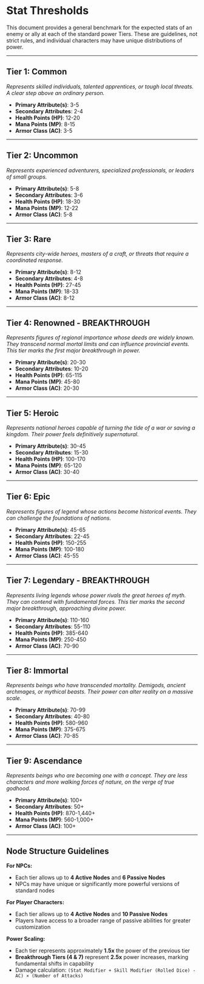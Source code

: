 # Stat Thresholds

This document provides a general benchmark for the expected stats of an enemy or ally at each of the standard power Tiers. These are guidelines, not strict rules, and individual characters may have unique distributions of power.

---

## Tier 1: Common
*Represents skilled individuals, talented apprentices, or tough local threats. A clear step above an ordinary person.*
- **Primary Attribute(s)**: 3-5
- **Secondary Attributes**: 2-4
- **Health Points (HP)**: 12-20
- **Mana Points (MP)**: 8-15
- **Armor Class (AC)**: 3-5

---

## Tier 2: Uncommon
*Represents experienced adventurers, specialized professionals, or leaders of small groups.*
- **Primary Attribute(s)**: 5-8
- **Secondary Attributes**: 3-6
- **Health Points (HP)**: 18-30
- **Mana Points (MP)**: 12-22
- **Armor Class (AC)**: 5-8

---

## Tier 3: Rare
*Represents city-wide heroes, masters of a craft, or threats that require a coordinated response.*
- **Primary Attribute(s)**: 8-12
- **Secondary Attributes**: 4-8
- **Health Points (HP)**: 27-45
- **Mana Points (MP)**: 18-33
- **Armor Class (AC)**: 8-12

---

## Tier 4: Renowned - **BREAKTHROUGH**
*Represents figures of regional importance whose deeds are widely known. They transcend normal mortal limits and can influence provincial events. This tier marks the first major breakthrough in power.*
- **Primary Attribute(s)**: 20-30
- **Secondary Attributes**: 10-20
- **Health Points (HP)**: 65-115
- **Mana Points (MP)**: 45-80
- **Armor Class (AC)**: 20-30

---

## Tier 5: Heroic
*Represents national heroes capable of turning the tide of a war or saving a kingdom. Their power feels definitively supernatural.*
- **Primary Attribute(s)**: 30-45
- **Secondary Attributes**: 15-30
- **Health Points (HP)**: 100-170
- **Mana Points (MP)**: 65-120
- **Armor Class (AC)**: 30-40

---

## Tier 6: Epic
*Represents figures of legend whose actions become historical events. They can challenge the foundations of nations.*
- **Primary Attribute(s)**: 45-65
- **Secondary Attributes**: 22-45
- **Health Points (HP)**: 150-255
- **Mana Points (MP)**: 100-180
- **Armor Class (AC)**: 45-55

---

## Tier 7: Legendary - **BREAKTHROUGH**
*Represents living legends whose power rivals the great heroes of myth. They can contend with fundamental forces. This tier marks the second major breakthrough, approaching divine power.*
- **Primary Attribute(s)**: 110-160
- **Secondary Attributes**: 55-110
- **Health Points (HP)**: 385-640
- **Mana Points (MP)**: 250-450
- **Armor Class (AC)**: 70-90

---

## Tier 8: Immortal
*Represents beings who have transcended mortality. Demigods, ancient archmages, or mythical beasts. Their power can alter reality on a massive scale.*
- **Primary Attribute(s)**: 70-99
- **Secondary Attributes**: 40-80
- **Health Points (HP)**: 580-960
- **Mana Points (MP)**: 375-675
- **Armor Class (AC)**: 70-85

---

## Tier 9: Ascendance
*Represents beings who are becoming one with a concept. They are less characters and more walking forces of nature, on the verge of true godhood.*
- **Primary Attribute(s)**: 100+ 
- **Secondary Attributes**: 50+
- **Health Points (HP)**: 870-1,440+
- **Mana Points (MP)**: 560-1,000+
- **Armor Class (AC)**: 100+ 

---

## Node Structure Guidelines

**For NPCs:**
- Each tier allows up to **4 Active Nodes** and **6 Passive Nodes**
- NPCs may have unique or significantly more powerful versions of standard nodes

**For Player Characters:**
- Each tier allows up to **4 Active Nodes** and **10 Passive Nodes**
- Players have access to a broader range of passive abilities for greater customization

**Power Scaling:**
- Each tier represents approximately **1.5x** the power of the previous tier
- **Breakthrough Tiers (4 & 7)** represent **2.5x** power increases, marking fundamental shifts in capability
- Damage calculation: `(Stat Modifier + Skill Modifier (Rolled Dice) - AC) × (Number of Attacks)`